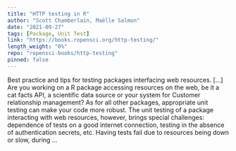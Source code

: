 ```yaml
---
title: "HTTP testing in R"
author: "Scott Chamberlain, Maëlle Salmon"
date: "2021-09-27"
tags: [Package, Unit Test]
link: "https://books.ropensci.org/http-testing/"
length_weight: "0%"
repo: "ropensci-books/http-testing"
pinned: false
---
```


Best practice and tips for testing packages interfacing web resources. [...] Are you working on a R package accessing resources on the web, be it a cat facts API, a scientific data source or your system for Customer relationship management?
As for all other packages, appropriate unit testing can make your code more robust.
The unit testing of a package interacting with web resources, however, brings special challenges:
dependence of tests on a good internet connection, testing in the absence of authentication secrets, etc.
Having tests fail due to resources being down or slow, during ...
